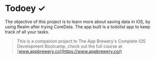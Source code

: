 # Todoey ✓

The objective of this project is to learn more about saving data in iOS, by using Realm after trying CoreData. The app built is a todolist app to keep track of all your tasks.


>This is a companion project to The App Brewery's Complete iOS Development Bootcamp, check out the full course at [www.appbrewery.co](https://www.appbrewery.co/)
